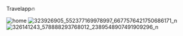 Travelapp🔥

![home](https://user-images.githubusercontent.com/116844249/215179586-e2ff962f-8bec-4c3f-92bd-6d164b25b2aa.png)
![323926905_552377169978997_6677576421750686171_n](https://user-images.githubusercontent.com/116844249/215179593-11f2ebcd-ae63-4305-ab4e-fa6c6216e80e.png)
![326141243_578888293768012_2389548907491909296_n](https://user-images.githubusercontent.com/116844249/215179595-39f08797-e099-43f1-a540-a9fdb4ca2a79.png)
